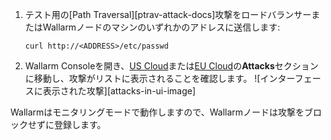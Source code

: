 1. テスト用の[Path Traversal][ptrav-attack-docs]攻撃をロードバランサーまたはWallarmノードのマシンのいずれかのアドレスに送信します:

    ```
    curl http://<ADDRESS>/etc/passwd
    ```
2. Wallarm Consoleを開き、[US Cloud](https://us1.my.wallarm.com/attacks)または[EU Cloud](https://my.wallarm.com/attacks)の**Attacks**セクションに移動し、攻撃がリストに表示されることを確認します。
    ![インターフェースに表示された攻撃][attacks-in-ui-image]

Wallarmはモニタリングモードで動作しますので、Wallarmノードは攻撃をブロックせずに登録します。